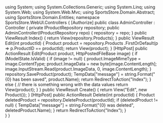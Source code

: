 using System;
using System.Collections.Generic;
using System.Linq;
using System.Web;
using System.Web.Mvc;
using SportsStore.Domain.Abstract;
using SportsStore.Domain.Entities;
namespace SportsStore.WebUI.Controllers
{
    [Authorize]
    public class AdminController : Controller
    {
        private IProductRepository repository;
        public AdminController(IProductRepository repo)
        {
            repository = repo;
        }
        public ViewResult Index()
        {
            return View(repository.Products);
        }
        public ViewResult Edit(int productId)
        {
            Product product = repository.Products
            .FirstOrDefault(p => p.ProductID == productId);
            return View(product);
        }
        [HttpPost]
        public ActionResult Edit(Product product, HttpPostedFileBase image)
        {
            if (ModelState.IsValid)
            {
                if (image != null)
                {
                    product.ImageMimeType = image.ContentType;
                    product.ImageData = new byte[image.ContentLength];
                    image.InputStream.Read(product.ImageData, 0, image.ContentLength);
                }
                repository.SaveProduct(product);
                TempData["message"] = string.Format("{0} has been saved", product.Name);
                return RedirectToAction("Index");
            }
            else
            {
                // there is something wrong with the data values
                return View(product);
            }
        }
        public ViewResult Create()
        {
            return View("Edit", new Product());
        }
        [HttpPost]
        public ActionResult Delete(int productId)
        {
            Product deletedProduct = repository.DeleteProduct(productId);
            if (deletedProduct != null)
            {
                TempData["message"] = string.Format("{0} was deleted", deletedProduct.Name);
            }
            return RedirectToAction("Index");
        }        
    }
}

